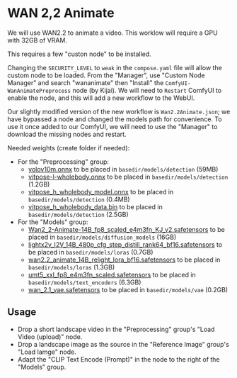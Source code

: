 # WAN 2,2 Animate

We will use WAN2.2 to animate a video. This worklow will require a GPU with 32GB of VRAM.

This requires a few "custon node" to be installed.

Changing the `SECURITY_LEVEL` to `weak` in the `compose.yaml` file will allow the custom node to be loaded.
From the "Manager", use "Custom Node Manager" and search "wananimate" then "Install" the `ComfyUI-WanAnimatePreprocess` node (by Kijai). We will need to `Restart` ComfyUI to enable the node, and this will add a new workflow to the WebUI.

Our slightly modified version of the new workflow is `Wan2.2Animate.json`; we have bypassed a node and changed the models path for convenience.
To use it once added to our ComfyUI, we will need to use the "Manager" to download the missing nodes and restart.

Needed weights (create folder if needed):
- For the "Preprocessing" group:
  - [yolov10m.onnx](https://huggingface.co/Wan-AI/Wan2.2-Animate-14B/resolve/main/process_checkpoint/det/yolov10m.onnx) to be placed in `basedir/models/detection` (59MB)
  - [vitpose-l-wholebody.onnx](https://huggingface.co/JunkyByte/easy_ViTPose/resolve/main/onnx/wholebody/vitpose-l-wholebody.onnx) to be placed in `basedir/models/detection` (1.2GB)
  - [vitpose_h_wholebody_model.onnx](https://huggingface.co/Kijai/vitpose_comfy/resolve/main/onnx/vitpose_h_wholebody_model.onnx) to be placed in `basedir/models/detection` (0.4MB)
  - [vitpose_h_wholebody_data.bin](https://huggingface.co/Kijai/vitpose_comfy/resolve/main/onnx/vitpose_h_wholebody_data.bin) to be placed in `basedir/models/detection` (2.5GB)
- For the "Models" group:
  - [Wan2_2-Animate-14B_fp8_scaled_e4m3fn_KJ_v2.safetensors](https://huggingface.co/Kijai/WanVideo_comfy_fp8_scaled/resolve/main/Wan22Animate/Wan2_2-Animate-14B_fp8_scaled_e4m3fn_KJ_v2.safetensors) to be placed in `basedir/models/diffusion_models` (16GB)
  - [lightx2v_I2V_14B_480p_cfg_step_distill_rank64_bf16.safetensors](https://huggingface.co/Kijai/WanVideo_comfy/resolve/main/Lightx2v/lightx2v_I2V_14B_480p_cfg_step_distill_rank64_bf16.safetensors) to be placed in `basedir/models/loras` (0.7GB)
  - [wan2.2_animate_14B_relight_lora_bf16.safetensors](https://huggingface.co/Comfy-Org/Wan_2.2_ComfyUI_Repackaged/resolve/main/split_files/loras/wan2.2_animate_14B_relight_lora_bf16.safetensors) to be placed in `basedir/models/loras` (1.3GB)
  - [umt5_xxl_fp8_e4m3fn_scaled.safetensors](https://huggingface.co/Comfy-Org/Wan_2.2_ComfyUI_Repackaged/resolve/main/split_files/text_encoders/umt5_xxl_fp8_e4m3fn_scaled.safetensors) to be placed in `basedir/models/text_encoders` (6.3GB)
  - [wan_2.1_vae.safetensors](https://huggingface.co/Comfy-Org/Wan_2.2_ComfyUI_Repackaged/resolve/main/split_files/vae/wan_2.1_vae.safetensors) to be placed in `basedir/models/vae` (0.2GB)

## Usage

- Drop a short landscape video in the "Preprocessing" group's "Load Video (upload)" node.
- Drop a landscape image as the source in the "Reference Image" group's "Load Iamge" node.
- Adapt the "CLIP Text Encode (Prompt)" in the node to the right of the "Models" group.
